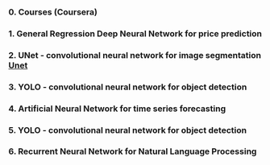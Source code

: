### 0. Courses (Coursera)
### 1. General Regression Deep Neural Network for price prediction
### 2. UNet - convolutional neural network for image segmentation [Unet](https://github.com/Kochurovskyi/Deep_Neural_Network_Projects/tree/main/UNet(semantic%20segmentation))
### 3. YOLO - convolutional neural network for object detection
### 4. Artificial Neural Network for time series forecasting
### 5. YOLO - convolutional neural network for object detection
### 6. Recurrent Neural Network for Natural Language Processing


